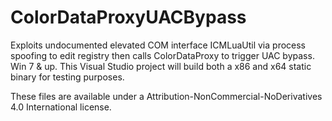 # ColorDataProxyUACBypass
Exploits undocumented elevated COM interface ICMLuaUtil via process spoofing to edit registry then calls ColorDataProxy to trigger UAC bypass. Win 7 & up.
This Visual Studio project will build both a x86 and x64 static binary for testing purposes.

These files are available under a Attribution-NonCommercial-NoDerivatives 4.0 International license.
